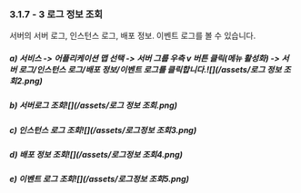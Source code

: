 ### 3.1.7 - 3 로그 정보 조회

서버의 서버 로그, 인스턴스 로그, 배포 정보. 이벤트 로그를 볼 수 있습니다.

##### a\) 서비스 -&gt; 어플리케이션 맵 선택 -&gt; 서버 그룹 우측 v 버튼 클릭\(메뉴 활성화\) -&gt; 서버 로그/인스턴스 로그/배포 정보/이벤트 로그를 클릭합니다.![](/assets/로그 정보 조회2.png)

##### b\) 서버로그 조회![](/assets/로그 정보 조회.png)

##### c\) 인스턴스 로그 조회![](/assets/로그정보 조회3.png)

##### d\) 배포 정보 조회![](/assets/로그정보 조회4.png)

##### e\) 이벤트 로그 조회![](/assets/로그정보 조회5.png)



